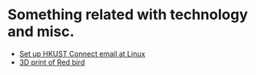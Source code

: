 # Something related with technology and misc.

- [Set up HKUST Connect email at Linux](ustemail)
- [3D print of Red bird](redbird3d)
